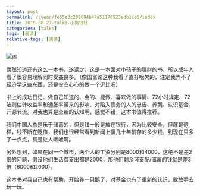 ```yaml
---
layout: post
permalink: /:year/fe55e3c209694b47a51176523edb1ce6/index
title: 2019-08-27-talks-小狗钱钱
categories: [talks]
tags: [阅读]
relative-tags: [阅读]
---
```

![图](https://gitee.com/linxingyang/at-2020-10-02-image/raw/master/image/T-talks/image/2019/books/xgqq.png)

偶然知道还有这么一本书，遂读之，这是一本面对小孩子的理财的书，所以成年人看了很容易理解同时受益良多。（像国富论这种我看了直打哈欠的，注定我弄不了经济学这些东西，还是安安心心的做一个逗比吧）


书上的成功日记、做自己知道的、会的、能做、喜欢做的事情、72小时规定、72法则估计收益率和通胀率带来的影响、对陷入债务的人的忠告、养鹅、认识基金、开源节流。对我也算是全新的认知啊，感觉不错，这本书值得推荐。


我们中国人总是乐于储蓄的，但是钱一般是放在银行，因为比较安全，但就是这样，钱不断在贬值，我们也很经常看到新闻上播几十年前存的多少钱，到现在只多了一点点，真是让人唏嘘啊。

另外想到，如果在同一个城市，两个人的工资分别是8000和4000，这绝不是差2倍的问题，假设他们生活费支出都是2000，那他们剩余可支配/储蓄的钱就是差3倍（6000和2000）。

这本书对我自己也有帮助，开始养一只鹅了，对基金也有了重新的认识，敢放手去玩一玩。

